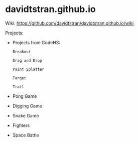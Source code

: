 # davidtstran.github.io

Wiki: https://github.com/davidtstran/davidtstran.github.io/wiki

Projects: 

  - Projects from CodeHS:
  
        Breakout
        
        Drag and Drop
        
        Paint Splatter
        
        Target
        
        Trail
        
  - Pong Game
  
  - Digging Game
  
  - Snake Game
  
  - Fighters

  - Space Battle
